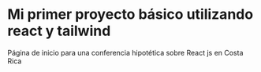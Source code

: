 # Mi primer proyecto básico utilizando react y tailwind
Página de inicio para una conferencia hipotética sobre React js en Costa Rica 
